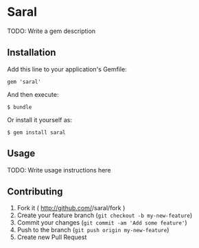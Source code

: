 # Saral

TODO: Write a gem description

## Installation

Add this line to your application's Gemfile:

    gem 'saral'

And then execute:

    $ bundle

Or install it yourself as:

    $ gem install saral

## Usage

TODO: Write usage instructions here

## Contributing

1. Fork it ( http://github.com/<my-github-username>/saral/fork )
2. Create your feature branch (`git checkout -b my-new-feature`)
3. Commit your changes (`git commit -am 'Add some feature'`)
4. Push to the branch (`git push origin my-new-feature`)
5. Create new Pull Request
